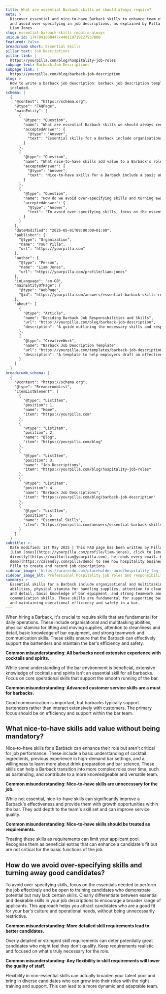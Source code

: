 ```yaml
---
title: What are essential Barback skills we should always require?
meta: >
  Discover essential and nice-to-have Barback skills to enhance team efficiency
  and avoid over-specifying in job descriptions, as explained by Pilla Founder
  Liam Jones.
slug: essential-barback-skills-require-always
unique id: 1747841008447x440119719127937800
featured: false
breadcrumb short: Essential Skills
pillar text: Job Descriptions
pillar link: |
  https://yourpilla.com/blog/hospitality-job-roles
subpage text: Barback Job Descriptions
subpage link: |
  https://yourpilla.com/blog/barback-job-description
blog: >
  How to write a barback job description: barback job description template
  included.
schema: |
  {
    "@context": "https://schema.org",
    "@type": "FAQPage",
    "mainEntity": [
      {
        "@type": "Question",
        "name": "What are essential Barback skills we should always require?",
        "acceptedAnswer": {
          "@type": "Answer",
          "text": "Essential skills for a Barback include organisational and multitasking abilities, physical stamina for handling supplies, attention to cleanliness and detail, basic knowledge of bar equipment, and strong teamwork and communication skills. These skills are fundamental for supporting bartenders and maintaining operational efficiency and safety in a bar."
        }
      },
      {
        "@type": "Question",
        "name": "What nice-to-have skills add value to a Barback's role without being mandatory?",
        "acceptedAnswer": {
          "@type": "Answer",
          "text": "Nice-to-have skills for a Barback include a basic understanding of cocktail ingredients, previous experience in high-demand bar environments, and a willingness to learn about drink preparation and bar science. These skills enhance a Barback's role, facilitate their professional growth, and contribute to a more versatile team, although they are not mandatory for the job."
        }
      },
      {
        "@type": "Question",
        "name": "How do we avoid over-specifying skills and turning away good candidates?",
        "acceptedAnswer": {
          "@type": "Answer",
          "text": "To avoid over-specifying skills, focus on the essential skills required for effective performance and welcome applicants who show potential but may lack certain skills. Clearly distinguish between essential and desirable skills in job descriptions to attract a broader range of applicants, thus fostering a diverse and adaptable team."
        }
      }
    ],
    "dateModified": "2025-05-01T09:00:00+01:00",
    "publisher": {
      "@type": "Organization",
      "name": "Your Pilla",
      "url": "https://yourpilla.com"
    },
    "author": {
      "@type": "Person",
      "name": "Liam Jones",
      "url": "https://yourpilla.com/profile/liam-jones"
    },
    "inLanguage": "en-GB",
    "mainEntityOfPage": {
      "@type": "WebPage",
      "@id": "https://yourpilla.com/answers/essential-barback-skills-require-always"
    },
    "about": [
      {
        "@type": "Article",
        "name": "Deciding Barback Job Responsibilities and Skills",
        "url": "https://yourpilla.com/blog/barback-job-description",
        "description": "A guide outlining the necessary skills and responsibilities to consider when defining a Barback's role."
      },
      {
        "@type": "CreativeWork",
        "name": "Barback Job Description Template",
        "url": "https://yourpilla.com/templates/barback-job-description",
        "description": "A template to help employers draft an effective job description for a Barback position."
      }
    ]
  }
breadcrumb_schema: |
  {
    "@context": "https://schema.org",
    "@type": "BreadcrumbList",
    "itemListElement": [
      {
        "@type": "ListItem",
        "position": 1,
        "name": "Home",
        "item": "https://yourpilla.com"
      },
      {
        "@type": "ListItem",
        "position": 2,
        "name": "Blog",
        "item": "https://yourpilla.com/blog"
      },
      {
        "@type": "ListItem",
        "position": 3,
        "name": "Job Descriptions",
        "item": "https://yourpilla.com/blog/hospitality-job-roles"
      },
      {
        "@type": "ListItem",
        "position": 4,
        "name": "Barback Job Descriptions",
        "item": "https://yourpilla.com/blog/barback-job-description"
      },
      {
        "@type": "ListItem",
        "position": 5,
        "name": "Essential Skills",
        "item": "https://yourpilla.com/answers/essential-barback-skills-require-always"
      }
    ]
  }
subtitle: >-
  Date modified: 1st May 2025 | This FAQ page has been written by Pilla Founder,
  [Liam Jones](https://yourpilla.com/profile/liam-jones), click to [email Liam
  directly](https://mailto:liam@yourpilla.com), he reads every email. Or [book a
  demo](https://calendly.com/pilla/demo) to see how hospitality businesses use
  Pilla to create and record job descriptions.
sidebar_image: 'https://ucarecdn.com/placeholder-uuid/hospitality-faq-image.jpg'
sidebar_image_alt: Professional hospitality job roles and responsibilities
summary: >-
  Essential skills for a Barback include organisational and multitasking
  abilities, physical stamina for handling supplies, attention to cleanliness
  and detail, basic knowledge of bar equipment, and strong teamwork and
  communication skills. These skills are fundamental for supporting bartenders
  and maintaining operational efficiency and safety in a bar.
---
```

When hiring a Barback, it's crucial to require skills that are fundamental for daily operations. These include organisational and multitasking abilities, physical stamina for lifting and moving supplies, attention to cleanliness and detail, basic knowledge of bar equipment, and strong teamwork and communication skills. These skills ensure that the Barback can effectively support the bartenders and maintain the bar's efficiency and safety.

**Common misunderstanding: All barbacks need extensive experience with cocktails and spirits.**

While some understanding of the bar environment is beneficial, extensive knowledge of cocktails and spirits isn't an essential skill for all barbacks. Focus on core operational skills that support the smooth running of the bar.

**Common misunderstanding: Advanced customer service skills are a must for barbacks.**

Good communication is important, but barbacks typically support bartenders rather than interact extensively with customers. The primary focus should be on efficiency and support within the bar team.

## What nice-to-have skills add value without being mandatory?

Nice-to-have skills for a Barback can enhance their role but aren't critical for job performance. These include a basic understanding of cocktail ingredients, previous experience in high-demand bar settings, and a willingness to learn more about drink preparation and bar science. These skills can help a Barback transition into more complex roles over time, such as bartending, and contribute to a more knowledgeable and versatile team.

**Common misunderstanding: Nice-to-have skills are unnecessary for the job.**

While not essential, nice-to-have skills can significantly improve a Barback's effectiveness and provide them with growth opportunities within the bar. They add depth to the team's skill set and can improve service quality.

**Common misunderstanding: Nice-to-have skills should be treated as requirements.**

Treating these skills as requirements can limit your applicant pool. Recognise them as beneficial extras that can enhance a candidate's fit but are not critical for the basic functions of the job.

## How do we avoid over-specifying skills and turning away good candidates?

To avoid over-specifying skills, focus on the essentials needed to perform the job effectively and be open to training candidates who demonstrate potential but may lack certain skills. Clearly differentiate between essential and desirable skills in your job descriptions to encourage a broader range of applicants. This approach helps you attract candidates who are a good fit for your bar's culture and operational needs, without being unnecessarily restrictive.

**Common misunderstanding: More detailed skill requirements lead to better candidates.**

Overly detailed or stringent skill requirements can deter potentially great candidates who might feel they don't qualify. Keep requirements realistic and focused on what's truly necessary for the role.

**Common misunderstanding: Any flexibility in skill requirements will lower the quality of staff.**

Flexibility in non-essential skills can actually broaden your talent pool and bring in diverse candidates who can grow into their roles with the right training and support. This can lead to a more dynamic and adaptable team.
